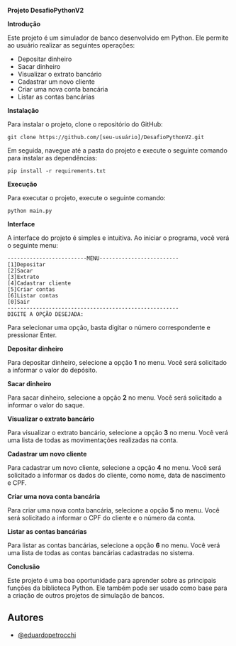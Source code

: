 **Projeto DesafioPythonV2**

**Introdução**

Este projeto é um simulador de banco desenvolvido em Python. Ele permite ao usuário realizar as seguintes operações:

* Depositar dinheiro
* Sacar dinheiro
* Visualizar o extrato bancário
* Cadastrar um novo cliente
* Criar uma nova conta bancária
* Listar as contas bancárias

**Instalação**

Para instalar o projeto, clone o repositório do GitHub:

```
git clone https://github.com/[seu-usuário]/DesafioPythonV2.git
```

Em seguida, navegue até a pasta do projeto e execute o seguinte comando para instalar as dependências:

```
pip install -r requirements.txt
```

**Execução**

Para executar o projeto, execute o seguinte comando:

```
python main.py
```

**Interface**

A interface do projeto é simples e intuitiva. Ao iniciar o programa, você verá o seguinte menu:

```
-------------------------MENU-------------------------
[1]Depositar
[2]Sacar
[3]Extrato
[4]Cadastrar cliente
[5]Criar contas
[6]Listar contas
[0]Sair
------------------------------------------------------
DIGITE A OPÇÃO DESEJADA:
```

Para selecionar uma opção, basta digitar o número correspondente e pressionar Enter.

**Depositar dinheiro**

Para depositar dinheiro, selecione a opção **1** no menu. Você será solicitado a informar o valor do depósito.

**Sacar dinheiro**

Para sacar dinheiro, selecione a opção **2** no menu. Você será solicitado a informar o valor do saque.

**Visualizar o extrato bancário**

Para visualizar o extrato bancário, selecione a opção **3** no menu. Você verá uma lista de todas as movimentações realizadas na conta.

**Cadastrar um novo cliente**

Para cadastrar um novo cliente, selecione a opção **4** no menu. Você será solicitado a informar os dados do cliente, como nome, data de nascimento e CPF.

**Criar uma nova conta bancária**

Para criar uma nova conta bancária, selecione a opção **5** no menu. Você será solicitado a informar o CPF do cliente e o número da conta.

**Listar as contas bancárias**

Para listar as contas bancárias, selecione a opção **6** no menu. Você verá uma lista de todas as contas bancárias cadastradas no sistema.

**Conclusão**

Este projeto é uma boa oportunidade para aprender sobre as principais funções da biblioteca Python. Ele também pode ser usado como base para a criação de outros projetos de simulação de bancos.
## Autores

- [@eduardopetrocchi](https://www.github.com/eduardopetrocchi)

